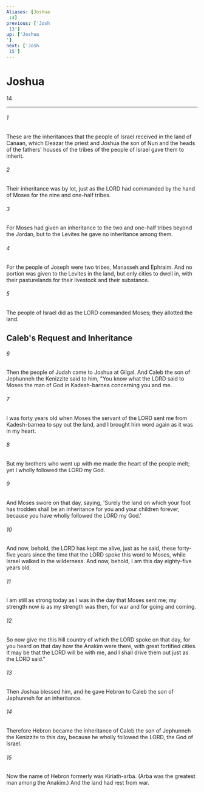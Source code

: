```yaml
---
Aliases: [Joshua 14]
previous: ['Josh 13']
up: ['Joshua']
next: ['Josh 15']
---
```

# Joshua 14

***
 

###### 1 
These are the inheritances that the people of Israel received in the land of Canaan, which Eleazar the priest and Joshua the son of Nun and the heads of the fathers' houses of the tribes of the people of Israel gave them to inherit.  

###### 2 
Their inheritance was by lot, just as the LORD had commanded by the hand of Moses for the nine and one-half tribes.  

###### 3 
For Moses had given an inheritance to the two and one-half tribes beyond the Jordan, but to the Levites he gave no inheritance among them.  

###### 4 
For the people of Joseph were two tribes, Manasseh and Ephraim. And no portion was given to the Levites in the land, but only cities to dwell in, with their pasturelands for their livestock and their substance.  

###### 5 
The people of Israel did as the LORD commanded Moses; they allotted the land.  ## Caleb's Request and Inheritance  

###### 6 
Then the people of Judah came to Joshua at Gilgal. And Caleb the son of Jephunneh the Kenizzite said to him, "You know what the LORD said to Moses the man of God in Kadesh-barnea concerning you and me.  

###### 7 
I was forty years old when Moses the servant of the LORD sent me from Kadesh-barnea to spy out the land, and I brought him word again as it was in my heart.  

###### 8 
But my brothers who went up with me made the heart of the people melt; yet I wholly followed the LORD my God.  

###### 9 
And Moses swore on that day, saying, 'Surely the land on which your foot has trodden shall be an inheritance for you and your children forever, because you have wholly followed the LORD my God.'  

###### 10 
And now, behold, the LORD has kept me alive, just as he said, these forty-five years since the time that the LORD spoke this word to Moses, while Israel walked in the wilderness. And now, behold, I am this day eighty-five years old.  

###### 11 
I am still as strong today as I was in the day that Moses sent me; my strength now is as my strength was then, for war and for going and coming.  

###### 12 
So now give me this hill country of which the LORD spoke on that day, for you heard on that day how the Anakim were there, with great fortified cities. It may be that the LORD will be with me, and I shall drive them out just as the LORD said."  

###### 13 
Then Joshua blessed him, and he gave Hebron to Caleb the son of Jephunneh for an inheritance.  

###### 14 
Therefore Hebron became the inheritance of Caleb the son of Jephunneh the Kenizzite to this day, because he wholly followed the LORD, the God of Israel.  

###### 15 
Now the name of Hebron formerly was Kiriath-arba. (Arba was the greatest man among the Anakim.) And the land had rest from war.

